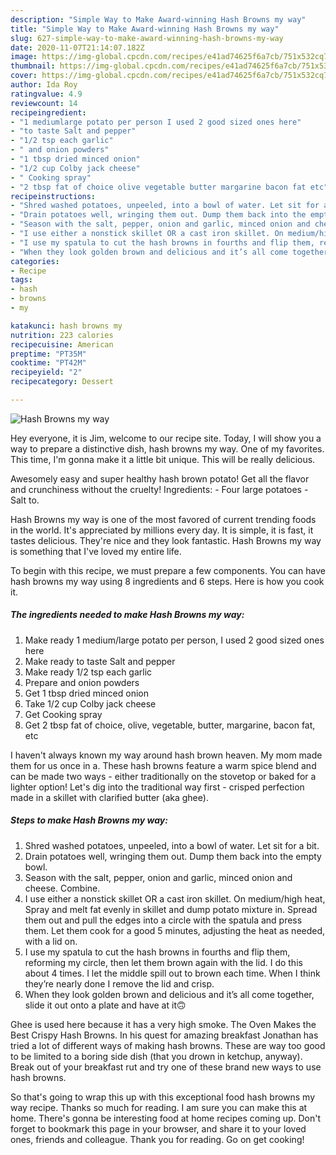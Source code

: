 ```yaml
---
description: "Simple Way to Make Award-winning Hash Browns my way"
title: "Simple Way to Make Award-winning Hash Browns my way"
slug: 627-simple-way-to-make-award-winning-hash-browns-my-way
date: 2020-11-07T21:14:07.182Z
image: https://img-global.cpcdn.com/recipes/e41ad74625f6a7cb/751x532cq70/hash-browns-my-way-recipe-main-photo.jpg
thumbnail: https://img-global.cpcdn.com/recipes/e41ad74625f6a7cb/751x532cq70/hash-browns-my-way-recipe-main-photo.jpg
cover: https://img-global.cpcdn.com/recipes/e41ad74625f6a7cb/751x532cq70/hash-browns-my-way-recipe-main-photo.jpg
author: Ida Roy
ratingvalue: 4.9
reviewcount: 14
recipeingredient:
- "1 mediumlarge potato per person I used 2 good sized ones here"
- "to taste Salt and pepper"
- "1/2 tsp each garlic"
- " and onion powders"
- "1 tbsp dried minced onion"
- "1/2 cup Colby jack cheese"
- " Cooking spray"
- "2 tbsp fat of choice olive vegetable butter margarine bacon fat etc"
recipeinstructions:
- "Shred washed potatoes, unpeeled, into a bowl of water. Let sit for a bit."
- "Drain potatoes well, wringing them out. Dump them back into the empty bowl."
- "Season with the salt, pepper, onion and garlic, minced onion and cheese. Combine."
- "I use either a nonstick skillet OR a cast iron skillet. On medium/high heat, Spray and melt fat evenly in skillet and dump potato mixture in. Spread them out and pull the edges into a circle with the spatula and press them. Let them cook for a good 5 minutes, adjusting the heat as needed, with a lid on."
- "I use my spatula to cut the hash browns in fourths and flip them, reforming my circle, then let them brown again with the lid. I do this about 4 times. I let the middle spill out to brown each time. When I think they’re nearly done I remove the lid and crisp."
- "When they look golden brown and delicious and it’s all come together, slide it out onto a plate and have at it🙃"
categories:
- Recipe
tags:
- hash
- browns
- my

katakunci: hash browns my 
nutrition: 223 calories
recipecuisine: American
preptime: "PT35M"
cooktime: "PT42M"
recipeyield: "2"
recipecategory: Dessert

---
```



![Hash Browns my way](https://img-global.cpcdn.com/recipes/e41ad74625f6a7cb/751x532cq70/hash-browns-my-way-recipe-main-photo.jpg)

Hey everyone, it is Jim, welcome to our recipe site. Today, I will show you a way to prepare a distinctive dish, hash browns my way. One of my favorites. This time, I'm gonna make it a little bit unique. This will be really delicious.

Awesomely easy and super healthy hash brown potato! Get all the flavor and crunchiness without the cruelty! Ingredients: - Four large potatoes - Salt to.

Hash Browns my way is one of the most favored of current trending foods in the world. It's appreciated by millions every day. It is simple, it is fast, it tastes delicious. They're nice and they look fantastic. Hash Browns my way is something that I've loved my entire life.


To begin with this recipe, we must prepare a few components. You can have hash browns my way using 8 ingredients and 6 steps. Here is how you cook it.

<!--inarticleads1-->

##### The ingredients needed to make Hash Browns my way:

1. Make ready 1 medium/large potato per person, I used 2 good sized ones here
1. Make ready to taste Salt and pepper
1. Make ready 1/2 tsp each garlic
1. Prepare  and onion powders
1. Get 1 tbsp dried minced onion
1. Take 1/2 cup Colby jack cheese
1. Get  Cooking spray
1. Get 2 tbsp fat of choice, olive, vegetable, butter, margarine, bacon fat, etc


I haven&#39;t always known my way around hash brown heaven. My mom made them for us once in a. These hash browns feature a warm spice blend and can be made two ways - either traditionally on the stovetop or baked for a lighter option! Let&#39;s dig into the traditional way first - crisped perfection made in a skillet with clarified butter (aka ghee). 

<!--inarticleads2-->

##### Steps to make Hash Browns my way:

1. Shred washed potatoes, unpeeled, into a bowl of water. Let sit for a bit.
1. Drain potatoes well, wringing them out. Dump them back into the empty bowl.
1. Season with the salt, pepper, onion and garlic, minced onion and cheese. Combine.
1. I use either a nonstick skillet OR a cast iron skillet. On medium/high heat, Spray and melt fat evenly in skillet and dump potato mixture in. Spread them out and pull the edges into a circle with the spatula and press them. Let them cook for a good 5 minutes, adjusting the heat as needed, with a lid on.
1. I use my spatula to cut the hash browns in fourths and flip them, reforming my circle, then let them brown again with the lid. I do this about 4 times. I let the middle spill out to brown each time. When I think they’re nearly done I remove the lid and crisp.
1. When they look golden brown and delicious and it’s all come together, slide it out onto a plate and have at it🙃


Ghee is used here because it has a very high smoke. The Oven Makes the Best Crispy Hash Browns. In his quest for amazing breakfast Jonathan has tried a lot of different ways of making hash browns. These are way too good to be limited to a boring side dish (that you drown in ketchup, anyway). Break out of your breakfast rut and try one of these brand new ways to use hash browns. 

So that's going to wrap this up with this exceptional food hash browns my way recipe. Thanks so much for reading. I am sure you can make this at home. There's gonna be interesting food at home recipes coming up. Don't forget to bookmark this page in your browser, and share it to your loved ones, friends and colleague. Thank you for reading. Go on get cooking!
